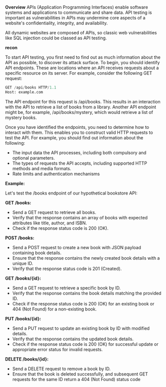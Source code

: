 **Overview**
APIs (Application Programming Interfaces) enable software systems and applications to communicate and share data. API testing is important as vulnerabilities in APIs may undermine core aspects of a website's confidentiality, integrity, and availability.

All dynamic websites are composed of APIs, so classic web vulnerabilities like SQL injection could be classed as API testing.

**recon**

To start API testing, you first need to find out as much information about the API as possible, to discover its attack surface. To begin, you should identify API endpoints. These are locations where an API receives requests about a specific resource on its server. For example, consider the following GET request:

```sql
GET /api/books HTTP/1.1
Host: example.com
```

The API endpoint for this request is /api/books. This results in an interaction with the API to retrieve a list of books from a library. Another API endpoint might be, for example, /api/books/mystery, which would retrieve a list of mystery books.

Once you have identified the endpoints, you need to determine how to interact with them. This enables you to construct valid HTTP requests to test the API. For example, you should find out information about the following:

- The input data the API processes, including both compulsory and optional parameters.
- The types of requests the API accepts, including supported HTTP methods and media formats.
- Rate limits and authentication mechanisms

**Example:**

Let's test the /books endpoint of our hypothetical bookstore API:

**GET /books:**

- Send a GET request to retrieve all books.
- Verify that the response contains an array of books with expected attributes like title, author, and ISBN.
- Check if the response status code is 200 (OK).

**POST /books:**

- Send a POST request to create a new book with JSON payload containing book details.
- Ensure that the response contains the newly created book details with a unique ID.
- Verify that the response status code is 201 (Created).

**GET /books/{id}:**

- Send a GET request to retrieve a specific book by ID.
- Verify that the response contains the book details matching the provided ID.
- Check if the response status code is 200 (OK) for an existing book or 404 (Not Found) for a non-existing book.

**PUT /books/{id}:**

- Send a PUT request to update an existing book by ID with modified details.
- Verify that the response contains the updated book details.
- Check if the response status code is 200 (OK) for successful update or appropriate error status for invalid requests.

**DELETE /books/{id}:**

- Send a DELETE request to remove a book by ID.
- Ensure that the book is deleted successfully, and subsequent GET requests for the same ID return a 404 (Not Found) status code
